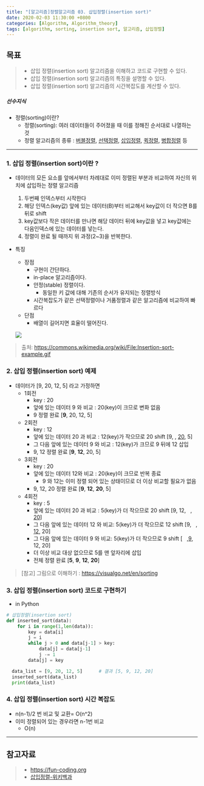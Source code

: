 ```yaml
---
title: "[알고리즘]정렬알고리즘 03. 삽입정렬(insertion sort)"
date: 2020-02-03 11:30:00 +0800
categories: [Algorithm, Algorithm_theory]
tags: [algorithm, sorting, insertion sort, 알고리즘, 삽입정렬]
---
```

## 목표
> * 삽입 정렬(insertion sort) 알고리즘을 이해하고 코드로 구현할 수 있다.
> * 삽입 정렬(insertion sort) 알고리즘의 특징을 설명할 수 있다.
> * 삽입 정렬(insertion sort) 알고리즘의 시간복잡도를 계산할 수 있다.

##### 선수지식

* 정렬(sorting)이란?
  - 정렬(sorting): 여러 데이터들이 주어졌을 때 이를 정해진 순서대로 나열하는 것
  - 정렬 알고리즘의 종류 : [버블정렬], [선택정렬], [삽입정렬], [퀵정렬], [병합정렬] 등

[버블정렬]: /posts/sorting-bubblesort
[선택정렬]:/posts/sorting-selectionsort
[삽입정렬]:/posts/sorting-insertionsort
[퀵정렬]:/posts/sorting-quicksort
[병합정렬]:/posts/sorting-mergesort
------------------------------------------------------
### 1. 삽입 정렬(insertion sort)이란 ?

* 데이터의 모든 요소를 앞에서부터 차례대로 이미 정렬된 부분과 비교하여 자신의 위치에 삽입하는 정렬 알고리즘
  1. 두번째 인덱스부터 시작한다
  2. 해당 인덱스(key값) 앞에 있는 데이터(B)부터 비교해서 key값이 더 작으면 B를 뒤로 shift
  3. key값보다 작은 데이터를 만나면 해당 데이터 뒤에 key값을 넣고 key값에는 다음인덱스에 있는 데이터를 넣는다.
  4. 정렬이 완료 될 때까지 위 과정(2~3)을 반복한다.

* 특징
  - 장점
    + 구현이 간단하다.
    + in-place 알고리즘이다.
    + 안정(stable) 정렬이다.
      + 동일한 키 값에 대해 기존의 순서가 유지되는 정렬방식
    + 시간복잡도가 같은 선택정렬이나 거품정렬과 같은 알고리즘에 비교하여 빠르다
  - 단점
    + 배열이 길어지면 효율이 떨어진다.

  ![](https://upload.wikimedia.org/wikipedia/commons/9/9c/Insertion-sort-example.gif)

> 출처: <https://commons.wikimedia.org/wiki/File:Insertion-sort-example.gif>

### 2. 삽입 정렬(insertion sort) 예제
* 데이터가 [9, 20, 12, 5] 라고 가정하면
  - 1회전
    + key : 20
    + 앞에 있는 데이터 9 와 비교 : 20(key)이 크므로 변화 없음
    + 9 정렬 완료 [**9**, 20, 12, 5]
  - 2회전
    + key : 12
    + 앞에 있는 데이터 20 과 비교 : 12(key)가 작으므로 20 shift [9,&nbsp;, <U>20</U>, 5]
    + 그 다음 앞에 있는 데이터 9 와 비교 : 12(key)가 크므로 9 뒤에 12 삽입
    + 9, 12 정렬 완료 [**9**, **12**, 20, 5]
  - 3회전
    + key : 20
    + 앞에 있는 데이터 12와 비교 : 20(key)이 크므로 반복 종료
      + 9 와 12는 이미 정렬 되어 있는 상태이므로 더 이상 비교할 필요가 없음
    + 9, 12, 20 정렬 완료 [**9**, **12**, **20**, 5]
  - 4회전
    + key : 5
    + 앞에 있는 데이터 20 과 비교 : 5(key)가 더 작으므로 20 shift [9, 12, &nbsp; , <U>20</U>]
    + 그 다음 앞에 있는 데이터 12 와 비교: 5(key)가 더 작으므로 12 shift [9, &nbsp; , <U>12</U>, 20]
    + 그 다음 앞에 있는 데이터 9 와 비교: 5(key)가 더 작으므로 9 shift [ &nbsp; ,<U>9</U>, 12, 20]
    + 더 이상 비교 대상 없으므로 5를 맨 앞자리에 삽입
    + 전체 정렬 완료 [**5**, **9**, **12**, **20**]

> [참고] 그림으로 이해하기 : <https://visualgo.net/en/sorting>

### 3. 삽입 정렬(insertion sort) 코드로 구현하기

* in Python
```python
# 삽입정렬(insertion sort)
def inserted_sort(data):
    for i in range(1,len(data)):
        key = data[i]
        j = i
        while j > 0 and data[j-1] > key:
            data[j] = data[j-1]
            j -= 1
        data[j] = key

  data_list = [9, 20, 12, 5]      # 결과 [5, 9, 12, 20]
  inserted_sort(data_list)
  print(data_list)
```   

### 4. 삽입 정렬(insertion sort) 시간 복잡도

* n(n-1)/2 번 비교 및 교환= O(n^2)
* 이미 정렬되어 있는 경우라면 n-1번 비교
  - O(n)

------------------------------------------------
## 참고자료
> * <https://fun-coding.org>
> * [삽입정렬-위키백과]

[삽입정렬-위키백과]:https://ko.wikipedia.org/wiki/%EC%82%BD%EC%9E%85_%EC%A0%95%EB%A0%AC
